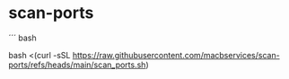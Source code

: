 # scan-ports

´´´ 
bash

bash <(curl -sSL https://raw.githubusercontent.com/macbservices/scan-ports/refs/heads/main/scan_ports.sh)
